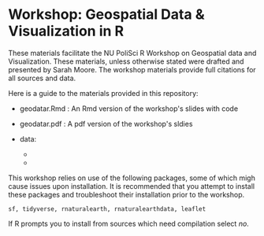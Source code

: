 # Workshop: Geospatial Data & Visualization in R 

These materials facilitate the NU PoliSci R Workshop on Geospatial data and Visualization. These materials, unless otherwise stated were drafted and presented by Sarah Moore. The workshop materials provide full citations for all sources and data. 

Here is a guide to the materials provided in this repository: 

- geodatar.Rmd : An Rmd version of the workshop's slides with code 

- geodatar.pdf : A pdf version of the workshop's sldies 

- data: 

  - 
  
  - 


This workshop relies on use of the following packages, some of which migh cause issues upon installation. It is recommended that you attempt to install these packages and troubleshoot their installation prior to the workshop. 

`sf, tidyverse, rnaturalearth, rnaturalearthdata, leaflet`

If R prompts you to install from sources which need compilation select *no*. 
